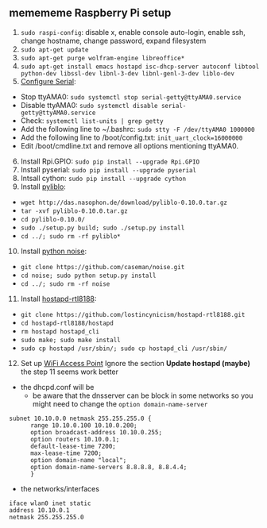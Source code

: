 ## memememe Raspberry Pi setup

1. `sudo raspi-config`: disable x, enable console auto-login, enable ssh, change hostname, change password, expand filesystem
2. `sudo apt-get update`
3. `sudo apt-get purge wolfram-engine libreoffice*`
4. `sudo apt-get install emacs hostapd isc-dhcp-server autoconf libtool python-dev libssl-dev libnl-3-dev libnl-genl-3-dev liblo-dev`
5. [Configure Serial](http://www.oppedijk.com/robotics/control-dynamixel-with-raspberrypi):
  - Stop ttyAMA0: `sudo systemctl stop serial-getty@ttyAMA0.service`
  - Disable ttyAMA0: `sudo systemctl disable serial-getty@ttyAMA0.service`
  - Check: `systemctl list-units | grep getty`
  - Add the following line to ~/.bashrc: `sudo stty -F /dev/ttyAMA0 1000000`
  - Add the following line to /boot/config.txt: `init_uart_clock=16000000`
  - Edit /boot/cmdline.txt and remove all options mentioning ttyAMA0.
6. Install Rpi.GPIO: `sudo pip install --upgrade Rpi.GPIO`
7. Install pyserial: `sudo pip install --upgrade pyserial`
8. Intsall cython: `sudo pip install --upgrade cython`
9. Install [pyliblo](http://das.nasophon.de/pyliblo/):
  - `wget http://das.nasophon.de/download/pyliblo-0.10.0.tar.gz`
  - `tar -xvf pyliblo-0.10.0.tar.gz`
  - `cd pyliblo-0.10.0/`
  - `sudo ./setup.py build; sudo ./setup.py install`
  - `cd ../; sudo rm -rf pyliblo*`
10. Install [python noise](https://github.com/caseman/noise):
  - `git clone https://github.com/caseman/noise.git`
  - `cd noise; sudo python setup.py install`
  - `cd ../; sudo rm -rf noise`
11. Install [hostapd-rtl8188](https://github.com/lostincynicism/hostapd-rtl8188):
  - `git clone https://github.com/lostincynicism/hostapd-rtl8188.git`
  - `cd hostapd-rtl8188/hostapd`
  - `rm hostapd hostapd_cli`
  - `sudo make; sudo make install`
  - `sudo cp hostapd /usr/sbin/; sudo cp hostapd_cli /usr/sbin/`
12. Set up [WiFi Access Point](https://learn.adafruit.com/setting-up-a-raspberry-pi-as-a-wifi-access-point/install-software) Ignore the section **Update hostapd (maybe)** the step 11 seems work better
  - the dhcpd.conf will be
    - be aware that the dnsserver can be block in some networks so you might need to change the `option domain-name-server`
  ```
subnet 10.10.0.0 netmask 255.255.255.0 {
        range 10.10.0.100 10.10.0.200;
        option broadcast-address 10.10.0.255;
        option routers 10.10.0.1;
        default-lease-time 7200;
        max-lease-time 7200;
        option domain-name "local";
        option domain-name-servers 8.8.8.8, 8.8.4.4;
        }
  ```
  - the networks/interfaces
  ```
iface wlan0 inet static
  address 10.10.0.1
  netmask 255.255.255.0
  ```
